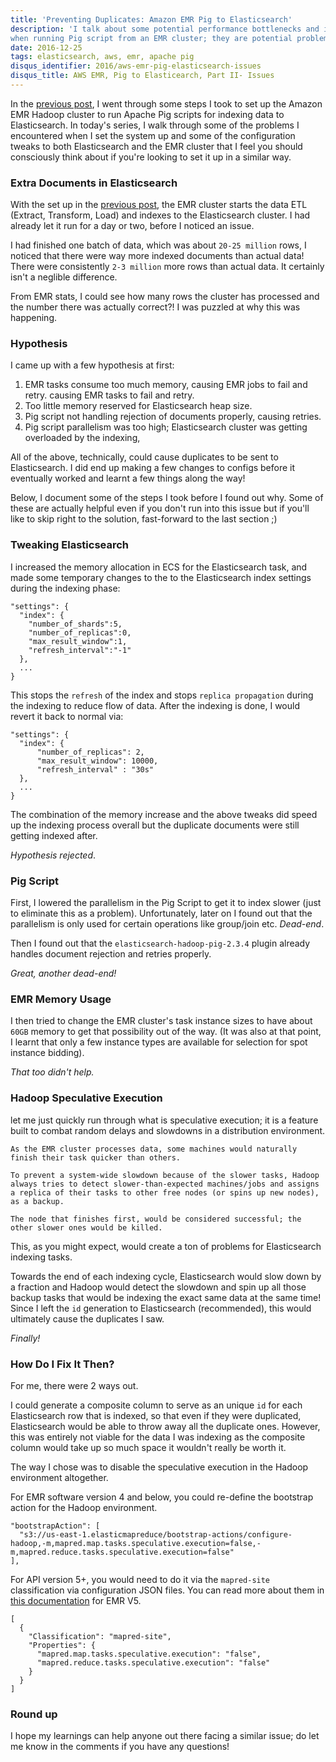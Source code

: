 ```yaml
---
title: 'Preventing Duplicates: Amazon EMR Pig to Elasticsearch'
description: 'I talk about some potential performance bottlenecks and issues in a default configuration like the speculative execution
when running Pig script from an EMR cluster; they are potential problems for indexing data into the elasticsearch.'
date: 2016-12-25
tags: elasticsearch, aws, emr, apache pig
disqus_identifier: 2016/aws-emr-pig-elasticsearch-issues
disqus_title: AWS EMR, Pig to Elasticearch, Part II- Issues
---
```


In the [previous post][1], I went through some steps I took to set up the Amazon EMR Hadoop cluster
to run Apache Pig scripts for indexing data to Elasticsearch. In today's series, I walk through some of the
problems I encountered when I set the system up and some of the configuration tweaks to both
Elasticsearch and the EMR cluster that I feel you should consciously think about if you're looking 
to set it up in a similar way.

### Extra Documents in Elasticsearch

With the set up in the [previous post][1], the EMR cluster starts the data ETL (Extract, Transform, Load) and indexes to
the Elasticsearch cluster. I had already let it run for a day or two, before I noticed an issue. 

I had finished one batch of data, which was about `20-25 million` rows, I noticed that there were way 
more indexed documents than actual data! There were consistently `2-3 million` more rows
than actual data. It certainly isn't a neglible difference.

From EMR stats, I could see how many rows the cluster has processed and the number there was actually correct?!
I was puzzled at why this was happening.

### Hypothesis

I came up with a few hypothesis at first:

1. EMR tasks consume too much memory, causing EMR jobs to fail and retry.
causing EMR tasks to fail and retry.
2. Too little memory reserved for Elasticsearch heap size.
3. Pig script not handling rejection of documents properly, causing retries.
4. Pig script parallelism was too high; Elasticsearch cluster was getting overloaded by the indexing,

All of the above, technically, could cause duplicates to be sent to Elasticsearch. I did end up 
making a few changes to configs before it eventually worked and learnt a few things along the way!

Below, I document some of the steps I took before I found out why. Some of these are actually
helpful even if you don't run into this issue but if you'll like to skip right to the solution, fast-forward 
to the last section ;)

### Tweaking Elasticsearch

I increased the memory allocation in ECS for the Elasticsearch task, and made some temporary changes to the
to the Elasticsearch index settings during the indexing phase:

```
"settings": {
  "index": {
    "number_of_shards":5,
    "number_of_replicas":0,
    "max_result_window":1,
    "refresh_interval":"-1"
  },
  ...
}
```

This stops the `refresh` of the index and stops `replica propagation` during the indexing to reduce flow of
data. After the indexing is done, I would revert it back to normal via:

```
"settings": {
  "index": {
      "number_of_replicas": 2,
      "max_result_window": 10000,
      "refresh_interval" : "30s"
  },
  ...
}
```

The combination of the memory increase and the above tweaks did speed up the indexing process overall 
but the duplicate documents were still getting indexed after. 

*Hypothesis rejected*.

### Pig Script

First, I lowered the parallelism in the Pig Script to get it to index slower (just to eliminate this as a problem).
Unfortunately, later on I found out that the parallelism is only used for certain operations like group/join etc. *Dead-end*.

Then I found out that the `elasticsearch-hadoop-pig-2.3.4` plugin already handles document rejection 
and retries properly. 

*Great, another dead-end!*

### EMR Memory Usage

I then tried to change the EMR cluster's task instance sizes to have about `60GB` memory to get that possibility 
out of the way. (It was also at that point, I learnt that only a few instance types are available for selection for spot 
instance bidding). 

*That too didn't help.*

### Hadoop Speculative Execution

let me just quickly run through what is speculative execution; it is a feature built to 
combat random delays and slowdowns in a distribution environment.

```
As the EMR cluster processes data, some machines would naturally finish their task quicker than others.

To prevent a system-wide slowdown because of the slower tasks, Hadoop always tries to detect slower-than-expected machines/jobs and assigns a replica of their tasks to other free nodes (or spins up new nodes), as a backup. 

The node that finishes first, would be considered successful; the other slower ones would be killed.
```

This, as you might expect, would create a ton of problems for Elasticsearch indexing tasks.

Towards the end of each indexing cycle, Elasticsearch would slow down by a fraction and Hadoop 
would detect the slowdown and spin up all those backup tasks that would be indexing the exact 
same data at the same time! Since I left the `id` generation to Elasticsearch (recommended), this would
ultimately cause the duplicates I saw.

*Finally!*

### How Do I Fix It Then?

For me, there were 2 ways out.

I could generate a composite column to serve as an unique `id` for each Elasticsearch row that is indexed, 
so that even if they were duplicated, Elasticsearch would be able to throw away all the duplicate ones. 
However, this was entirely not viable for the data I was indexing as the composite column would 
take up so much space it wouldn't really be worth it.

The way I chose was to disable the speculative execution in the Hadoop environment altogether. 

For EMR software version 4 and below, you could re-define the bootstrap action for the Hadoop environment.

```
"bootstrapAction": [
  "s3://us-east-1.elasticmapreduce/bootstrap-actions/configure-hadoop,-m,mapred.map.tasks.speculative.execution=false,-m,mapred.reduce.tasks.speculative.execution=false"
],
```

For API version 5+, you would need to do it via the `mapred-site` classification via configuration JSON files.
You can read more about them in [this documentation][2] for EMR V5.

```
[
  {
    "Classification": "mapred-site",
    "Properties": {
      "mapred.map.tasks.speculative.execution": "false",
      "mapred.reduce.tasks.speculative.execution": "false"
    }
  }
]
```

### Round up

I hope my learnings can help anyone out there facing a similar issue; do let me know in the comments
if you have any questions!


[1]: https://aranair.github.io/posts/2016/12/14/aws-emr-pig-index-into-elasticsearch/
[2]: http://docs.aws.amazon.com/ElasticMapReduce/latest/ReleaseGuide/emr-configure-apps.html
